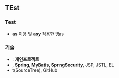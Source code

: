 ## TEst

### Test
* **as** 이용 및 **asy** 적용한 방as

### 기술
* : **개인프로젝트**
* , **Spring, MyBatis, SpringSecurity**, JSP, JSTL, EL
* t(SourceTree), GitHub

